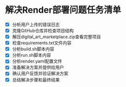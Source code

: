 # 解决Render部署问题任务清单

- [x] 分析用户上传的错误日志
- [x] 克隆GitHub仓库并检查项目结构
- [x] 解压digital_art_marketplace.zip查看完整项目
- [x] 检查requirements.txt文件内容
- [x] 分析build.sh脚本内容
- [x] 分析run.sh脚本内容
- [x] 分析render.yaml配置文件
- [x] 准备解决方案并提供给用户
- [x] 确认用户反馈并验证解决方案
- [x] 总结解决步骤和最终结果
